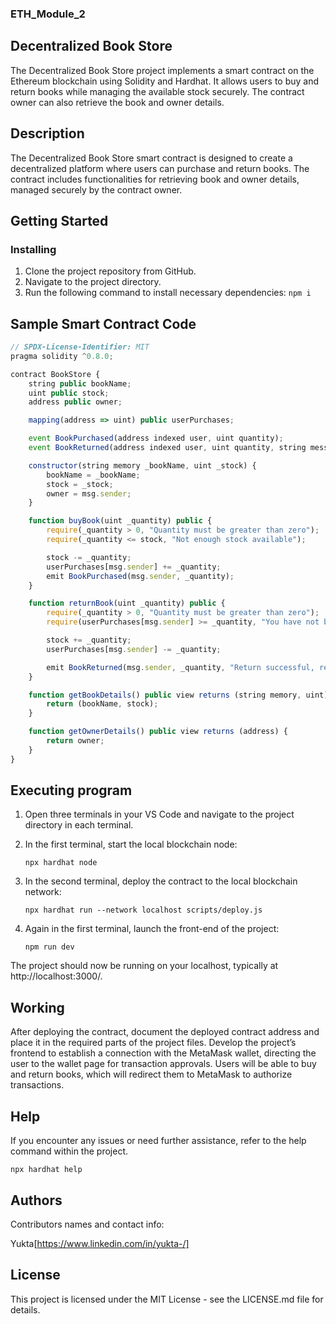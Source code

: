 
### ETH_Module_2
## Decentralized Book Store
The Decentralized Book Store project implements a smart contract on the Ethereum blockchain using Solidity and Hardhat. It allows users to buy and return books while managing the available stock securely. The contract owner can also retrieve the book and owner details.

## Description
The Decentralized Book Store smart contract is designed to create a decentralized platform where users can purchase and return books. The contract includes functionalities for retrieving book and owner details, managed securely by the contract owner.
## Getting Started
### Installing

1. Clone the project repository from GitHub.
2. Navigate to the project directory.
3. Run the following command to install necessary dependencies:
``
   npm i
``

## Sample Smart Contract Code

``` javascript
// SPDX-License-Identifier: MIT
pragma solidity ^0.8.0;

contract BookStore {
    string public bookName;
    uint public stock;
    address public owner;

    mapping(address => uint) public userPurchases; 

    event BookPurchased(address indexed user, uint quantity);
    event BookReturned(address indexed user, uint quantity, string message);

    constructor(string memory _bookName, uint _stock) {
        bookName = _bookName;
        stock = _stock;
        owner = msg.sender;
    }

    function buyBook(uint _quantity) public {
        require(_quantity > 0, "Quantity must be greater than zero");
        require(_quantity <= stock, "Not enough stock available");

        stock -= _quantity;
        userPurchases[msg.sender] += _quantity;
        emit BookPurchased(msg.sender, _quantity);
    }

    function returnBook(uint _quantity) public {
        require(_quantity > 0, "Quantity must be greater than zero");
        require(userPurchases[msg.sender] >= _quantity, "You have not bought enough books to return");

        stock += _quantity;
        userPurchases[msg.sender] -= _quantity;

        emit BookReturned(msg.sender, _quantity, "Return successful, refund initiated");
    }

    function getBookDetails() public view returns (string memory, uint) {
        return (bookName, stock);
    }

    function getOwnerDetails() public view returns (address) {
        return owner;
    }
}

```


## Executing program

1. Open three terminals in your VS Code and navigate to the project directory in each terminal.
2. In the first terminal, start the local blockchain node:


   ``
    npx hardhat node
   ``
4. In the second terminal, deploy the contract to the local blockchain network:


   ``
    npx hardhat run --network localhost scripts/deploy.js
   ``
6. Again in the first terminal, launch the front-end of the project:


   ``
    npm run dev
   ``

   
The project should now be running on your localhost, typically at http://localhost:3000/.


## Working

After deploying the contract, document the deployed contract address and place it in the required parts of the project files. Develop the project’s frontend to establish a connection with the MetaMask wallet, directing the user to the wallet page for transaction approvals. Users will be able to buy and return books, which will redirect them to MetaMask to authorize transactions.

## Help
If you encounter any issues or need further assistance, refer to the help command within the project.


``
    npx hardhat help
``
## Authors

Contributors names and contact info:

Yukta[https://www.linkedin.com/in/yukta-/]

## License
This project is licensed under the MIT License - see the LICENSE.md file for details.
